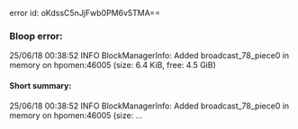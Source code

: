 error id: oKdssC5nJjFwb0PM6v5TMA==
### Bloop error:

25/06/18 00:38:52 INFO BlockManagerInfo: Added broadcast_78_piece0 in memory on hpomen:46005 (size: 6.4 KiB, free: 4.5 GiB)
#### Short summary: 

25/06/18 00:38:52 INFO BlockManagerInfo: Added broadcast_78_piece0 in memory on hpomen:46005 (size: ...